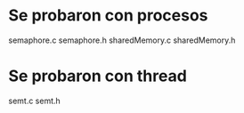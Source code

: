 # Se probaron con procesos
semaphore.c
semaphore.h
sharedMemory.c
sharedMemory.h
# Se probaron con thread
semt.c
semt.h
